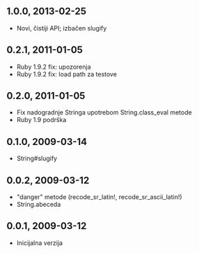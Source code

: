 ## 1.0.0, 2013-02-25
* Novi, čistiji API; izbačen slugify

## 0.2.1, 2011-01-05
* Ruby 1.9.2 fix: upozorenja
* Ruby 1.9.2 fix: load path za testove

## 0.2.0, 2011-01-05
* Fix nadogradnje Stringa upotrebom String.class_eval metode
* Ruby 1.9 podrška

## 0.1.0, 2009-03-14
* String#slugify

## 0.0.2, 2009-03-12
* "danger" metode (recode_sr_latin!, recode_sr_ascii_latin!)
* String.abeceda

## 0.0.1, 2009-03-12
* Inicijalna verzija
